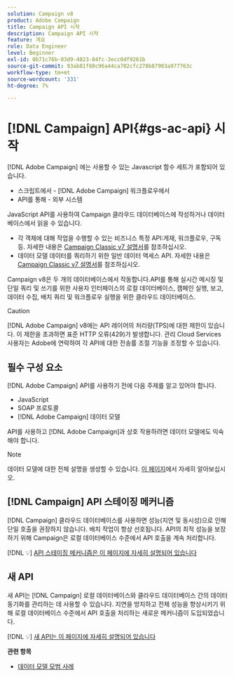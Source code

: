 ```yaml
---
solution: Campaign v8
product: Adobe Campaign
title: Campaign API 시작
description: Campaign API 시작
feature: 개요
role: Data Engineer
level: Beginner
exl-id: 0b71c76b-03d9-4023-84fc-3ecc0df9261b
source-git-commit: 93ab81f60c96a44ca702cfc278b87903a977763c
workflow-type: tm+mt
source-wordcount: '331'
ht-degree: 7%

---
```


# [!DNL Campaign] API{#gs-ac-api} 시작

[!DNL Adobe Campaign] 에는 사용할 수 있는 Javascript 함수 세트가 포함되어 있습니다.

* 스크립트에서 - [!DNL Adobe Campaign] 워크플로우에서
* API를 통해 - 외부 시스템

JavaScript API를 사용하여 Campaign 클라우드 데이터베이스에 작성하거나 데이터베이스에서 읽을 수 있습니다.

* 각 객체에 대해 작업을 수행할 수 있는 비즈니스 특정 API:게재, 워크플로우, 구독 등. 자세한 내용은 [Campaign Classic v7 설명서](https://experienceleague.adobe.com/docs/campaign-classic/using/configuring-campaign-classic/api/business-oriented-apis.html)를 참조하십시오.
* 데이터 모델 데이터를 쿼리하기 위한 일반 데이터 액세스 API. 자세한 내용은 [Campaign Classic v7 설명서](https://experienceleague.adobe.com/docs/campaign-classic/using/configuring-campaign-classic/api/data-oriented-apis.html)를 참조하십시오.

Campaign v8은 두 개의 데이터베이스에서 작동합니다.API를 통해 실시간 메시징 및 단일 쿼리 및 쓰기를 위한 사용자 인터페이스의 로컬 데이터베이스, 캠페인 실행, 보고, 데이터 수집, 배치 쿼리 및 워크플로우 실행을 위한 클라우드 데이터베이스.

>[!CAUTION]
>
>[!DNL Adobe Campaign] v8에는 API 레이어의 처리량(TPS)에 대한 제한이 있습니다. 이 제한을 초과하면 표준 HTTP 오류(429)가 발생합니다. 관리 Cloud Services 사용자는 Adobe에 연락하여 각 API에 대한 전송률 조절 기능을 조정할 수 있습니다.


## 필수 구성 요소

[!DNL Adobe Campaign] API를 사용하기 전에 다음 주제를 알고 있어야 합니다.

* JavaScript
* SOAP 프로토콜
* [!DNL Adobe Campaign] 데이터 모델

API를 사용하고 [!DNL Adobe Campaign]과 상호 작용하려면 데이터 모델에도 익숙해야 합니다.

>[!NOTE]
>데이터 모델에 대한 전체 설명을 생성할 수 있습니다. [이 페이지](datamodel.md)에서 자세히 알아보십시오.

## [!DNL Campaign] API 스테이징 메커니즘

[!DNL Campaign] 클라우드 데이터베이스를 사용하면 성능(지연 및 동시성)으로 인해 단일 호출을 권장하지 않습니다. 배치 작업이 항상 선호됩니다. API의 최적 성능을 보장하기 위해 Campaign은 로컬 데이터베이스 수준에서 API 호출을 계속 처리합니다.

[!DNL :bulb:] [API 스테이징 메커니즘은 이 페이지에 자세히 설명되어 있습니다](staging.md)

## 새 API

새 API는 [!DNL Campaign] 로컬 데이터베이스와 클라우드 데이터베이스 간의 데이터 동기화를 관리하는 데 사용할 수 있습니다. 지연을 방지하고 전체 성능을 향상시키기 위해 로컬 데이터베이스 수준에서 API 호출을 처리하는 새로운 메커니즘이 도입되었습니다.

[!DNL :bulb:] [새 API는 이 페이지에 자세히 설명되어 있습니다](new-apis.md)

**관련 항목**

* [데이터 모델 모범 사례](datamodel-best-practices.md)
